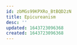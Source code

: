 ```yaml
---
id: zbMGs99KPXRo_BtBQD2zN
title: Epicureanism
desc: ''
updated: 1643723096368
created: 1643723096368
---
```


